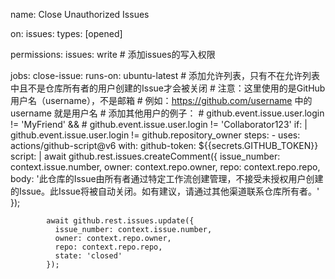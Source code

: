 
name: Close Unauthorized Issues

on:
  issues:
    types: [opened]

permissions:
  issues: write  # 添加issues的写入权限

jobs:
  close-issue:
    runs-on: ubuntu-latest
    # 添加允许列表，只有不在允许列表中且不是仓库所有者的用户创建的Issue才会被关闭
    # 注意：这里使用的是GitHub用户名（username），不是邮箱
    # 例如：https://github.com/username 中的 username 就是用户名
    # 添加其他用户的例子：
    #  github.event.issue.user.login != 'MyFriend' &&
    #  github.event.issue.user.login != 'Collaborator123'
    if: |
      github.event.issue.user.login != github.repository_owner
    steps:
      - uses: actions/github-script@v6
        with:
          github-token: ${{secrets.GITHUB_TOKEN}}
          script: |
            await github.rest.issues.createComment({
              issue_number: context.issue.number,
              owner: context.repo.owner,
              repo: context.repo.repo,
              body: '此仓库的Issue由所有者通过特定工作流创建管理，不接受未授权用户创建的Issue。此Issue将被自动关闭。如有建议，请通过其他渠道联系仓库所有者。'
            });
            
            await github.rest.issues.update({
              issue_number: context.issue.number,
              owner: context.repo.owner,
              repo: context.repo.repo,
              state: 'closed'
            });

<!--stackedit_data:
eyJoaXN0b3J5IjpbLTIwODA5MTIyNzZdfQ==
-->